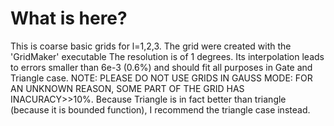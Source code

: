 # What is here?
This is coarse basic grids for l=1,2,3.
The grid were created with the 'GridMaker' executable
The resolution is of 1 degrees. Its interpolation leads to errors smaller than 6e-3 (0.6%) and should fit all purposes in Gate and Triangle case.
NOTE: PLEASE DO NOT USE GRIDS IN GAUSS MODE: FOR AN UNKNOWN REASON, SOME PART OF THE GRID HAS INACURACY>>10%. Because Triangle is in fact better 
than triangle (because it is bounded function), I recommend the triangle case instead.
